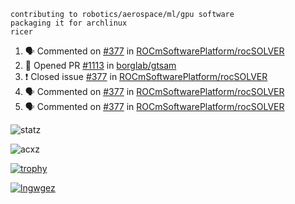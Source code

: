 ```
contributing to robotics/aerospace/ml/gpu software
packaging it for archlinux
ricer
```

<!--START_SECTION:activity-->
1. 🗣 Commented on [#377](https://github.com/ROCmSoftwarePlatform/rocSOLVER/issues/377) in [ROCmSoftwarePlatform/rocSOLVER](https://github.com/ROCmSoftwarePlatform/rocSOLVER)
2. 💪 Opened PR [#1113](https://github.com/borglab/gtsam/pull/1113) in [borglab/gtsam](https://github.com/borglab/gtsam)
3. ❗️ Closed issue [#377](https://github.com/ROCmSoftwarePlatform/rocSOLVER/issues/377) in [ROCmSoftwarePlatform/rocSOLVER](https://github.com/ROCmSoftwarePlatform/rocSOLVER)
4. 🗣 Commented on [#377](https://github.com/ROCmSoftwarePlatform/rocSOLVER/issues/377) in [ROCmSoftwarePlatform/rocSOLVER](https://github.com/ROCmSoftwarePlatform/rocSOLVER)
5. 🗣 Commented on [#377](https://github.com/ROCmSoftwarePlatform/rocSOLVER/issues/377) in [ROCmSoftwarePlatform/rocSOLVER](https://github.com/ROCmSoftwarePlatform/rocSOLVER)
<!--END_SECTION:activity-->


![statz](https://github-readme-stats.vercel.app/api?username=acxz&include_all_commits=true&show_icons=true)

<p><img align="center" src="https://github-readme-streak-stats.herokuapp.com/?user=acxz&" alt="acxz" /></p>

[![trophy](https://github-profile-trophy.vercel.app/?username=acxz)](https://github.com/ryo-ma/github-profile-trophy)

[![lngwgez](https://github-readme-stats.vercel.app/api/top-langs/?username=acxz&layout=compact)](https://github.com/acxz/github-readme-stats)
